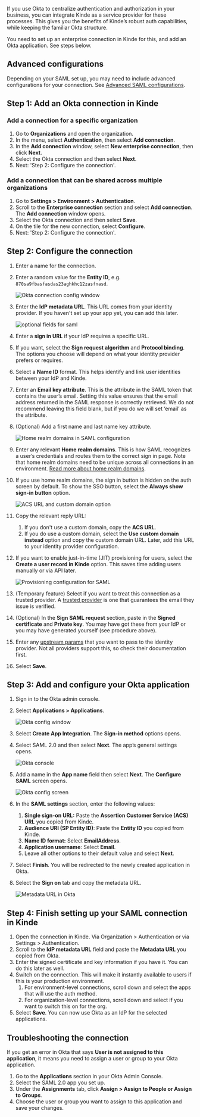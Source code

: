 
If you use Okta to centralize authentication and authorization in your business, you can integrate Kinde as a service provider for these processes. This gives you the benefits of Kinde’s robust auth capabilities, while keeping the familiar Okta structure.

You need to set up an enterprise connection in Kinde for this, and add an Okta application. See steps below.

## Advanced configurations

Depending on your SAML set up, you may need to include advanced configurations for your connection. See [Advanced SAML configurations](/authenticate/enterprise-connections/advanced-saml-configurations/).

## Step 1: Add an Okta connection in Kinde

### Add a connection for a specific organization

1. Go to **Organizations** and open the organization. 
2. In the menu, select **Authentication**, then select **Add connection**.
3. In the **Add connection** window, select **New enterprise connection**, then click **Next**.
4. Select the Okta connection and then select **Next**. 
5. Next: 'Step 2: Configure the connection'.

### Add a connection that can be shared across multiple organizations

1. Go to **Settings > Environment > Authentication**.
2. Scroll to the **Enterprise connection** section and select **Add connection**. The **Add connection** window opens.
3. Select the Okta connection and then select **Save**.
4. On the tile for the new connection, select **Configure**.
5. Next: 'Step 2: Configure the connection'.

## Step 2: Configure the connection

1. Enter a name for the connection.
2. Enter a random value for the **Entity ID**, e.g. `870sa9fbasfasdas23aghkhc12zasfnasd`.

   ![Okta connection config window](https://imagedelivery.net/skPPZTHzSlcslvHjesZQcQ/a06249d4-d368-43f7-bba1-9df10d80aa00/public)

3. Enter the **IdP metadata URL**. This URL comes from your identity provider. If you haven't set up your app yet, you can add this later. 

   ![optional fields for saml](https://imagedelivery.net/skPPZTHzSlcslvHjesZQcQ/4f1851db-5c34-496b-ced1-07c1cd272b00/public)

4. Enter a **sign in URL** if your IdP requires a specific URL.
5. If you want, select the **Sign request algorithm** and **Protocol binding**. The options you choose will depend on what your identity provider prefers or requires.
6. Select a **Name ID** format. This helps identify and link user identities between your IdP and Kinde. 
7. Enter an **Email key attribute**. This is the attribute in the SAML token that contains the user’s email. Setting this value ensures that the email address returned in the SAML response is correctly retrieved. We do not recommend leaving this field blank, but if you do we will set ‘email’ as the attribute.
8. (Optional) Add a first name and last name key attribute.

   ![Home realm domains in SAML configuration](https://imagedelivery.net/skPPZTHzSlcslvHjesZQcQ/dbdccca5-2e6c-4dd8-eaec-e029574daf00/public)

9. Enter any relevant **Home realm domains**. This is how SAML recognizes a user’s credentials and routes them to the correct sign in page. Note that home realm domains need to be unique across all connections in an environment. [Read more about home realm domains](/authenticate/enterprise-connections/home-realm-discovery/).
10. If you use home realm domains, the sign in button is hidden on the auth screen by default. To show the SSO button, select the **Always show sign-in button** option. 

    ![ACS URL and custom domain option](https://imagedelivery.net/skPPZTHzSlcslvHjesZQcQ/885eda9c-ca4f-4340-db17-224023b8c300/public)

11. Copy the relevant reply URL: 
    1. If you don't use a custom domain, copy the **ACS URL**.
    2. If you do use a custom domain, select the **Use custom domain instead** option and copy the custom domain URL. 
    Later, add this URL to your identity provider configuration.
12. If you want to enable just-in-time (JIT) provisioning for users, select the **Create a user record in Kinde** option. This saves time adding users manually or via API later.

    ![Provisioning configuration for SAML](https://imagedelivery.net/skPPZTHzSlcslvHjesZQcQ/947baea7-bfd4-48b7-de2d-5b041b8c8300/public)

13. (Temporary feature) Select if you want to treat this connection as a trusted provider. A [trusted provider](/authenticate/about-auth/identity-and-verification/) is one that guarantees the email they issue is verified.
14. (Optional) In the **Sign SAML request** section, paste in the **Signed certificate** and **Private key**. You may have got these from your IdP or you may have generated yourself (see procedure above).
15. Enter any [upstream params](/authenticate/enterprise-connections/advanced-saml-configurations/#upstream-parameters) that you want to pass to the identity provider. Not all providers support this, so check their documentation first.
16. Select **Save**.

## Step 3: Add and configure your Okta application

1. Sign in to the Okta admin console.
2. Select **Applications > Applications**.

   ![Okta config window](https://imagedelivery.net/skPPZTHzSlcslvHjesZQcQ/63dee3f1-b0ba-4961-33e9-a8f928a07d00/public)
  
3. Select **Create App Integration**. The **Sign-in method** options opens.
4. Select SAML 2.0 and then select **Next**. The app’s general settings opens.

   ![Okta console](https://imagedelivery.net/skPPZTHzSlcslvHjesZQcQ/ff6393ec-43bb-4b25-e12c-26f7a05aa800/public)

5. Add a name in the **App name** field then select **Next**. The **Configure SAML** screen opens.

   ![Okta config screen](https://imagedelivery.net/skPPZTHzSlcslvHjesZQcQ/bb3bf35b-3322-433e-8224-5297a71da300/public)

6. In the **SAML settings** section, enter the following values:
   1. **Single sign-on URL:** Paste the **Assertion Customer Service (ACS) URL** you copied from Kinde.
   2. **Audience URI (SP Entity ID)**: Paste the **Entity ID** you copied from Kinde.
   3. **Name ID format:** Select **EmailAddress**.
   4. **Application username**: Select **Email**.
   5. Leave all other options to their default value and select **Next**.
7. Select **Finish**. You will be redirected to the newly created application in Okta.
8. Select the **Sign on** tab and copy the metadata URL.

   ![Metadata URL in Okta](https://imagedelivery.net/skPPZTHzSlcslvHjesZQcQ/9bdcb215-054e-45c1-11a7-2df2f4be7800/public)
 
## Step 4: Finish setting up your SAML connection in Kinde

1. Open the connection in Kinde. Via Organization > Authentication or via Settings > Authentication.
2. Scroll to the **IdP metadata URL** field and paste the **Metadata URL** you copied from Okta.
3. Enter the signed certificate and key information if you have it. You can do this later as well. 
4. Switch on the connection. This will make it instantly available to users if this is your production environment.
   1. For environment-level connections, scroll down and select the apps that will use the auth method.
   2. For organization-level connections, scroll down and select if you want to switch this on for the org. 
5. Select **Save**. You can now use Okta as an IdP for the selected applications.

## Troubleshooting the connection

If you get an error in Okta that says **User is not assigned to this application**, it means you need to assign a user or group to your Okta application.

1. Go to the **Applications** section in your Okta Admin Console.
2. Select the SAML 2.0 app you set up.
3. Under the **Assignments** tab, click **Assign > Assign to People or Assign to Groups**.
4. Choose the user or group you want to assign to this application and save your changes.

